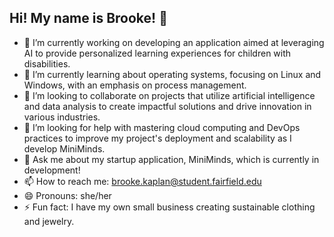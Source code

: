 ## Hi! My name is Brooke! 👋
- 🔭 I’m currently working on developing an application aimed at leveraging AI to provide personalized learning experiences for children with disabilities. 
- 🌱 I’m currently learning about operating systems, focusing on Linux and Windows, with an emphasis on process management. 
- 👯 I’m looking to collaborate on projects that utilize artificial intelligence and data analysis to create impactful solutions and drive innovation in various industries.
- 🤔 I’m looking for help with mastering cloud computing and DevOps practices to improve my project's deployment and scalability as I develop MiniMinds.
- 💬 Ask me about my startup application, MiniMinds, which is currently in development!
- 📫 How to reach me: brooke.kaplan@student.fairfield.edu
- 😄 Pronouns: she/her
- ⚡ Fun fact: I have my own small business creating sustainable clothing and jewelry. 
